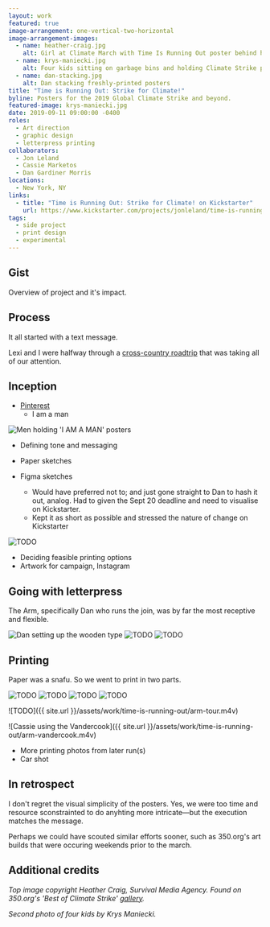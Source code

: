 ```yaml
---
layout: work
featured: true
image-arrangement: one-vertical-two-horizontal
image-arrangement-images:
  - name: heather-craig.jpg
    alt: Girl at Climate March with Time Is Running Out poster behind her
  - name: krys-maniecki.jpg
    alt: Four kids sitting on garbage bins and holding Climate Strike posters
  - name: dan-stacking.jpg
    alt: Dan stacking freshly-printed posters
title: "Time is Running Out: Strike for Climate!"
byline: Posters for the 2019 Global Climate Strike and beyond.
featured-image: krys-maniecki.jpg
date: 2019-09-11 09:00:00 -0400
roles: 
  - Art direction
  - graphic design
  - letterpress printing
collaborators:
  - Jon Leland
  - Cassie Marketos
  - Dan Gardiner Morris
locations:
  - New York, NY
links:
  - title: "Time is Running Out: Strike for Climate! on Kickstarter"
    url: https://www.kickstarter.com/projects/jonleland/time-is-running-out
tags:
  - side project
  - print design
  - experimental
---
```


## Gist

Overview of project and it's impact.

## Process

It all started with a text message.

Lexi and I were halfway through a [cross-country roadtrip](leaf-url) that was taking all of our attention.

## Inception

- [Pinterest](https://pin.it/ocszhdomrxblat)
  - I am a man

<img data-src="https://freight.cargo.site/w/607/i/b2cfbb7f1338b22301c858b5c44593b24810e3c614f41ca4f3b4626a7cd34de9/man6_o.jpg" alt="Men holding 'I AM A MAN' posters">

- Defining tone and messaging

- Paper sketches

- Figma sketches
  - Would have preferred not to; and just gone straight to Dan to hash it out, analog. Had to given the Sept 20 deadline and need to visualise on Kickstarter.
  - Kept it as short as possible and stressed the nature of change on Kickstarter

<img data-src="{{ site.url }}/assets/work/time-is-running-out/figma-process.png" alt="TODO">

- Deciding feasible printing options
- Artwork for campaign, Instagram

## Going with letterpress

The Arm, specifically Dan who runs the join, was by far the most receptive and flexible.

<img data-src="{{ site.url }}/assets/work/time-is-running-out/dan-setup.jpg" alt="Dan setting up the wooden type">
<img data-src="{{ site.url }}/assets/work/time-is-running-out/hand-setup.jpg" alt="TODO">
<img data-src="{{ site.url }}/assets/work/time-is-running-out/trio-composition.jpg" alt="TODO">

## Printing

Paper was a snafu. So we went to print in two parts.

<img data-src="{{ site.url }}/assets/work/time-is-running-out/dan-composition.jpg" alt="TODO">
<img data-src="{{ site.url }}/assets/work/time-is-running-out/dan-measuring.jpg" alt="TODO">
<img data-src="{{ site.url }}/assets/work/time-is-running-out/jon-scoring.jpg" alt="TODO">
<img data-src="{{ site.url }}/assets/work/time-is-running-out/danny-poster.jpg" alt="TODO">

![TODO]({{ site.url }}/assets/work/time-is-running-out/arm-tour.m4v)

![Cassie using the Vandercook]({{ site.url }}/assets/work/time-is-running-out/arm-vandercook.m4v)

- More printing photos from later run(s)
- Car shot

## In retrospect

I don't regret the visual simplicity of the posters. Yes, we were too time and resource sconstrainted to do anyhting more intricate—but the execution matches the message.

Perhaps we could have scouted similar efforts sooner, such as 350.org's art builds that were occuring weekends prior to the march.

## Additional credits

_Top image copyright Heather Craig, Survival Media Agency. Found on 350.org's 'Best of Climate Strike' [gallery](https://350org.widencollective.com/portals/iucshiv3/GlobalClimateStrikesMultimediaHub/c/0891419c-b1be-43df-a7a5-0b6699bacf59)._

_Second photo of four kids by Krys Maniecki._
